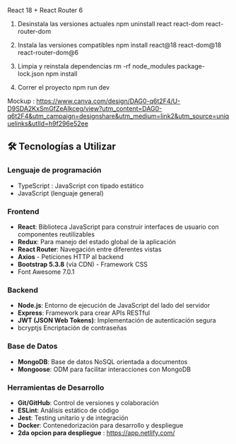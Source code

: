 React 18 + React Router 6
1. Desinstala las versiones actuales
  npm uninstall react react-dom react-router-dom

2. Instala las versiones compatibles
  npm install react@18 react-dom@18 react-router-dom@6

3. Limpia y reinstala dependencias
  rm -rf node_modules package-lock.json
  npm install

4. Correr el proyecto
  npm run dev

Mockup : https://www.canva.com/design/DAG0-q6t2F4/U-D9SDA2KxSmGfZeAIkceg/view?utm_content=DAG0-q6t2F4&utm_campaign=designshare&utm_medium=link2&utm_source=uniquelinks&utlId=h9f296e52ee 

## 🛠️ Tecnologías a Utilizar

### Lenguaje de programación

- TypeScript : JavaScript con tipado estático
- JavaScript (lenguaje general)

### Frontend

- **React**: Biblioteca JavaScript para construir interfaces de usuario con componentes reutilizables
- **Redux**: Para manejo del estado global de la aplicación
- **React Router**: Navegación entre diferentes vistas
- **Axios** - Peticiones HTTP al backend
- **Bootstrap 5.3.8** (vía CDN) - Framework CSS
- Font Awesome 7.0.1

### Backend

- **Node.js**: Entorno de ejecución de JavaScript del lado del servidor
- **Express**: Framework para crear APIs RESTful
- **JWT (JSON Web Tokens)**: Implementación de autenticación segura
- bcryptjs Encriptación de contraseñas

### Base de Datos

- **MongoDB**: Base de datos NoSQL orientada a documentos
- **Mongoose**: ODM para facilitar interacciones con MongoDB

### Herramientas de Desarrollo

- **Git/GitHub**: Control de versiones y colaboración
- **ESLint**: Análisis estático de código
- **Jest**: Testing unitario y de integración
- **Docker**: Contenedorización para desarrollo y despliegue
- **2da opcion para despliegue** : https://app.netlify.com/
